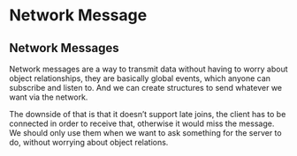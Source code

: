 # Network Message

## Network Messages

Network messages are a way to transmit data without having to worry about object relationships, they are basically global events, which anyone can subscribe and listen to. And we can create structures to send whatever we want via the network.&#x20;

The downside of that is that it doesn’t support late joins, the client has to be connected in order to receive that, otherwise it would miss the message. We should only use them when we want to ask something for the server to do, without worrying about object relations.
